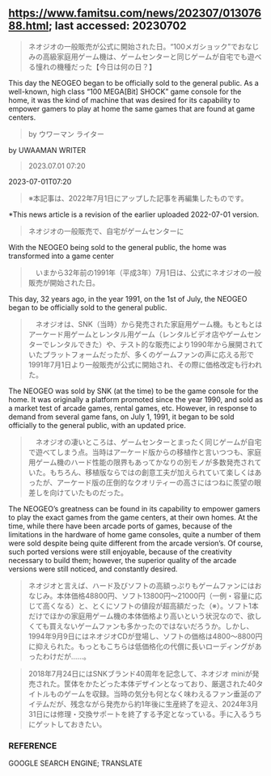 ## https://www.famitsu.com/news/202307/01307688.html; last accessed: 20230702

> ネオジオの一般販売が公式に開始された日。“100メガショック”でおなじみの高級家庭用ゲーム機は、ゲームセンターと同じゲームが自宅でも遊べる憧れの機種だった【今日は何の日？】

This day the NEOGEO began to be officially sold to the general public. As a well-known, high class “100 MEGA[Bit] SHOCK” game console for the home, it was the kind of machine that was desired for its capability to empower gamers to play at home the same games that are found at game centers.

> by ウワーマン ライター 

by UWAAMAN WRITER

> 2023.07.01 07:20

2023-07-01T07:20

> ※本記事は、2022年7月1日にアップした記事を再編集したものです。

*This news article is a revision of the earlier uploaded 2022-07-01 version.

> ネオジオの一般販売で、自宅がゲームセンターに

With the NEOGEO being sold to the general public, the home was transformed into a game center

>　いまから32年前の1991年（平成3年）7月1日は、公式にネオジオの一般販売が開始された日。

This day, 32 years ago, in the year 1991, on the 1st of July, the NEOGEO began to be officially sold to the general public.

>　ネオジオは、SNK（当時）から発売された家庭用ゲーム機。もともとはアーケード用ゲームとレンタル用ゲーム（レンタルビデオ店やゲームセンターでレンタルできた）や、テスト的な販売により1990年から展開されていたプラットフォームだったが、多くのゲームファンの声に応える形で1991年7月1日より一般販売が公式に開始され、その際に価格改定も行われた。

The NEOGEO was sold by SNK (at the time) to be the game console for the home. It was originally a platform promoted since the year 1990, and sold as a market test of arcade games, rental games, etc. However, in response to demand from several game fans, on July 1, 1991, it began to be sold officially to the general public, with an updated price.

>　ネオジオの凄いところは、ゲームセンターとまったく同じゲームが自宅で遊べてしまう点。当時はアーケード版からの移植作と言いつつも、家庭用ゲーム機のハード性能の限界もあってかなりの別モノが多数発売されていた。もちろん、移植版ならではの創意工夫が加えられていて楽しくはあったが、アーケード版の圧倒的なクオリティーの高さにはつねに羨望の眼差しを向けていたものだった。

The NEOGEO’s greatness can be found in its capability to empower gamers to play the exact games from the game centers, at their own homes. At the time, while there have been arcade ports of games, because of the limitations in the hardware of home game consoles, quite a number of them were sold despite being quite different from the arcade version’s. Of course, such ported versions were still enjoyable, because of the creativity necessary to build them; however, the superior quality of the arcade versions were still noticed, and constantly desired. 

> ネオジオと言えば、ハード及びソフトの高額っぷりもゲームファンにはおなじみ。本体価格48800円、ソフト13800円～21000円（一例・容量に応じて高くなる）と、とくにソフトの値段が超高額だった（※）。ソフト1本だけでほかの家庭用ゲーム機の本体価格より高いという状況なので、欲しくても買えないゲームファンも多かったのではないだろうか。しかし、1994年9月9日にはネオジオCDが登場し、ソフトの価格は4800～8800円に抑えられた。もっともこちらは低価格化の代償に長いローディングがあったわけだが……。

> 2018年7月24日にはSNKブランド40周年を記念して、ネオジオ miniが発売された。筐体をかたどった本体デザインとなっており、厳選された40タイトルものゲームを収録。当時の気分も何となく味わえるファン垂涎のアイテムだが、残念ながら発売から約1年後に生産終了を迎え、2024年3月31日には修理・交換サポートを終了する予定となっている。手に入るうちにゲットしておきたい。

### REFERENCE

GOOGLE SEARCH ENGINE; TRANSLATE

